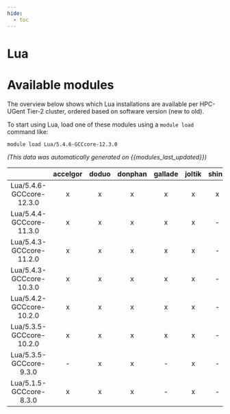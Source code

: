 ```yaml
---
hide:
  - toc
---
```


Lua
===

# Available modules


The overview below shows which Lua installations are available per HPC-UGent Tier-2 cluster, ordered based on software version (new to old).

To start using Lua, load one of these modules using a `module load` command like:

```shell
module load Lua/5.4.6-GCCcore-12.3.0
```

*(This data was automatically generated on {{modules_last_updated}})*  

| |accelgor|doduo|donphan|gallade|joltik|shinx|skitty|
| :---: | :---: | :---: | :---: | :---: | :---: | :---: | :---: |
|Lua/5.4.6-GCCcore-12.3.0|x|x|x|x|x|x|x|
|Lua/5.4.4-GCCcore-11.3.0|x|x|x|x|x|-|x|
|Lua/5.4.3-GCCcore-11.2.0|x|x|x|x|x|-|x|
|Lua/5.4.3-GCCcore-10.3.0|x|x|x|x|x|-|x|
|Lua/5.4.2-GCCcore-10.2.0|x|x|x|x|x|-|x|
|Lua/5.3.5-GCCcore-10.2.0|x|x|x|x|x|-|x|
|Lua/5.3.5-GCCcore-9.3.0|-|x|x|-|x|-|x|
|Lua/5.1.5-GCCcore-8.3.0|x|x|x|-|x|-|x|
